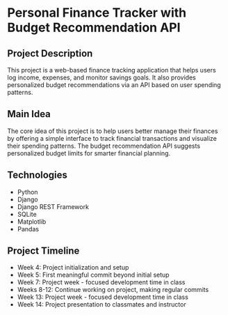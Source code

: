 # Personal Finance Tracker with Budget Recommendation API

## Project Description
This project is a web-based finance tracking application that helps users log income, expenses, and monitor savings goals. It also provides personalized budget recommendations via an API based on user spending patterns.

## Main Idea
The core idea of this project is to help users better manage their finances by offering a simple interface to track financial transactions and visualize their spending patterns. The budget recommendation API suggests personalized budget limits for smarter financial planning.

## Technologies
- Python
- Django
- Django REST Framework
- SQLite
- Matplotlib
- Pandas

## Project Timeline
- Week 4: Project initialization and setup
- Week 5: First meaningful commit beyond initial setup
- Week 7: Project week - focused development time in class
- Weeks 8-12: Continue working on project, making regular commits
- Week 13: Project week - focused development time in class
- Week 14: Project presentation to classmates and instructor
